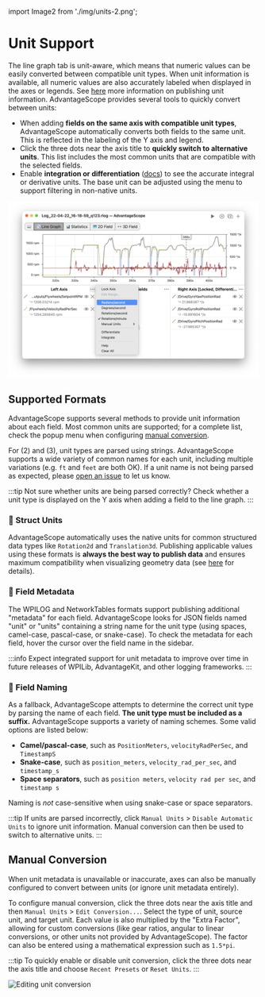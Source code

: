 import Image2 from './img/units-2.png';

# Unit Support

The line graph tab is unit-aware, which means that numeric values can be easily converted between compatible unit types. When unit information is available, all numeric values are also accurately labeled when displayed in the axes or legends. See [here](#supported-formats) more information on publishing unit information. AdvantageScope provides several tools to quickly convert between units:

- When adding **fields on the same axis with compatible unit types**, AdvantageScope automatically converts both fields to the same unit. This is reflected in the labeling of the Y axis and legend.
- Click the three dots near the axis title to **quickly switch to alternative units**. This list includes the most common units that are compatible with the selected fields.
- Enable **integration or differentiation** ([docs](/tab-reference/line-graph/#integration--differentiation)) to see the accurate integral or derivative units. The base unit can be adjusted using the menu to support filtering in non-native units.

![Unit-aware graphing](./img/units-1.png)

## Supported Formats

AdvantageScope supports several methods to provide unit information about each field. Most common units are supported; for a complete list, check the popup menu when configuring [manual conversion](#manual-conversion).

For (2) and (3), unit types are parsed using strings. AdvantageScope supports a wide variety of common names for each unit, including multiple variations (e.g. `ft` and `feet` are both OK). If a unit name is not being parsed as expected, please [open an issue](https://github.com/Mechanical-Advantage/AdvantageScope/issues) to let us know.

:::tip
Not sure whether units are being parsed correctly? Check whether a unit type is displayed on the Y axis when adding a field to the line graph.
:::

### 🥇 Struct Units

AdvantageScope automatically uses the native units for common structured data types like `Rotation2d` and `Translation3d`. Publishing applicable values using these formats is **always the best way to publish data** and ensures maximum compatibility when visualizing geometry data (see [here](/overview/legacy-formats) for details).

### 🥈 Field Metadata

The WPILOG and NetworkTables formats support publishing additional "metadata" for each field. AdvantageScope looks for JSON fields named "unit" or "units" containing a string name for the unit type (using spaces, camel-case, pascal-case, or snake-case). To check the metadata for each field, hover the cursor over the field name in the sidebar.

:::info
Expect integrated support for unit metadata to improve over time in future releases of WPILib, AdvantageKit, and other logging frameworks.
:::

### 🥉 Field Naming

As a fallback, AdvantageScope attempts to determine the correct unit type by parsing the name of each field. **The unit type must be included as a suffix.** AdvantageScope supports a variety of naming schemes. Some valid options are listed below:

- **Camel/pascal-case**, such as `PositionMeters`, `velocityRadPerSec`, and `TimestampS`
- **Snake-case**, such as `position_meters`, `velocity_rad_per_sec`, and `timestamp_s`
- **Space separators**, such as `position meters`, `velocity rad per sec`, and `timestamp s`

Naming is _not_ case-sensitive when using snake-case or space separators.

:::tip
If units are parsed incorrectly, click `Manual Units` > `Disable Automatic Units` to ignore unit information. Manual conversion can then be used to switch to alternative units.
:::

## Manual Conversion

When unit metadata is unavailable or inaccurate, axes can also be manually configured to convert between units (or ignore unit metadata entirely).

To configure manual conversion, click the three dots near the axis title and then `Manual Units` > `Edit Conversion...`. Select the type of unit, source unit, and target unit. Each value is also multiplied by the "Extra Factor", allowing for custom conversions (like gear ratios, angular to linear conversions, or other units not provided by AdvantageScope). The factor can also be entered using a mathematical expression such as `1.5*pi`.

:::tip
To quickly enable or disable unit conversion, click the three dots near the axis title and choose `Recent Presets` or `Reset Units`.
:::

<img src={Image2} alt="Editing unit conversion" height="250" />
